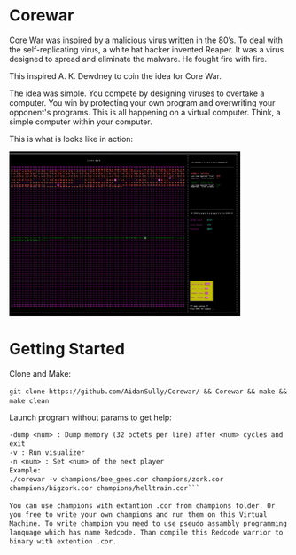 # Corewar
Core War was inspired by a malicious virus written in the 80’s. To deal with the self-replicating virus, a white hat hacker invented Reaper. It was a virus designed to spread and eliminate the malware. He fought fire with fire.

This inspired A. K. Dewdney to coin the idea for Core War.

The idea was simple. You compete by designing viruses to overtake a computer. You win by protecting your own program and overwriting your opponent's programs. This is all happening on a virtual computer. Think, a simple computer within your computer.

This is what is looks like in action: 

![](cw_vis.gif)

# Getting Started
Clone and Make:

```git clone https://github.com/AidanSully/Corewar/ && Corewar && make && make clean```

Launch program without params to get help:

```./corewar [-dump nbr_cycles] [[-n number] champion1.cor] [champion2.cor] [champion3.cor] ...
-dump <num> : Dump memory (32 octets per line) after <num> cycles and exit
-v : Run visualizer
-n <num> : Set <num> of the next player
Example:
./corewar -v champions/bee_gees.cor champions/zork.cor champions/bigzork.cor champions/helltrain.cor```

You can use champions with extantion .cor from champions folder. Or you free to write your own champions and run them on this Virtual Machine. To write champion you need to use pseudo assambly programming lanquage which has name Redcode. Than compile this Redcode warrior to binary with extention .cor.
